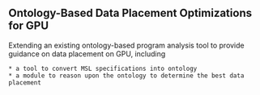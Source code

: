 ## Ontology-Based Data Placement Optimizations for GPU

Extending an existing ontology-based program analysis tool to provide guidance on data placement on GPU, including

	* a tool to convert MSL specifications into ontology
	* a module to reason upon the ontology to determine the best data placement
